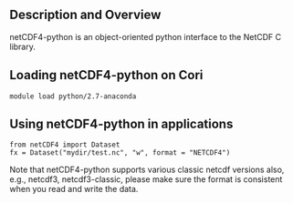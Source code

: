 ## Description and Overview
netCDF4-python is an object-oriented python interface to the NetCDF C library.  

## Loading netCDF4-python on Cori
```
module load python/2.7-anaconda
```

## Using netCDF4-python in applications

```
from netCDF4 import Dataset
fx = Dataset("mydir/test.nc", "w", format = "NETCDF4")
```
Note that netCDF4-python supports various classic netcdf versions also, e.g.,
netcdf3, netcdf3-classic, please make sure the format is consistent when you
read and write the data. 
